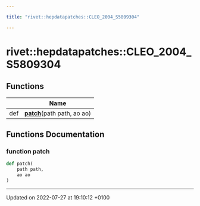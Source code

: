 ```yaml
---

title: "rivet::hepdatapatches::CLEO_2004_S5809304"

---
```


# rivet::hepdatapatches::CLEO_2004_S5809304



## Functions

|                | Name           |
| -------------- | -------------- |
| def | **[patch](http://example.org/namespaces/namespacerivet_1_1hepdatapatches_1_1cleo__2004__s5809304/#function-patch)**(path path, ao ao) |


## Functions Documentation

### function patch

```python
def patch(
    path path,
    ao ao
)
```






-------------------------------

Updated on 2022-07-27 at 19:10:12 +0100
